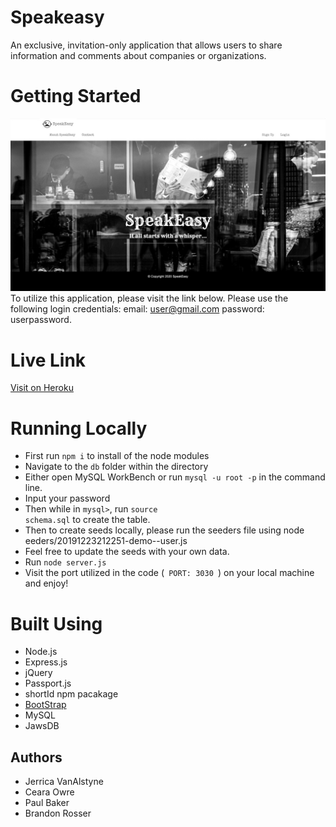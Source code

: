# Speakeasy
An exclusive, invitation-only application that allows users to share information and comments about companies or organizations. 

# Getting Started
![Screenshot](/public/Images/screenshot.jpg)
To utilize this application, please visit the link below. Please use the following login credentials: email: user@gmail.com password: userpassword. 

# Live Link
[Visit on Heroku](https://floating-harbor-41249.herokuapp.com/)

# Running Locally
- First run <code>npm i</code> to install of the node modules
- Navigate to the <code>db</code> folder within the directory
- Either open MySQL WorkBench or run <code>mysql -u root -p</code> in the command line. 
- Input your password 
- Then while in <code>mysql></code>, run <code>source schema.sql</code> to create the table. 
- Then to create seeds locally, please run the seeders file using node eeders/20191223212251-demo--user.js 
- Feel free to update the seeds with your own data. 
- Run <code>node server.js </code>
- Visit the port utilized in the code (<code> PORT: 3030 </code>) on your local machine and enjoy!

# Built Using
- Node.js
- Express.js
- jQuery
- Passport.js
- shortId npm pacakage
- [BootStrap](http://getbootstrap.com/)
- MySQL
- JawsDB


## Authors
- Jerrica VanAlstyne
- Ceara Owre 
- Paul Baker
- Brandon Rosser
